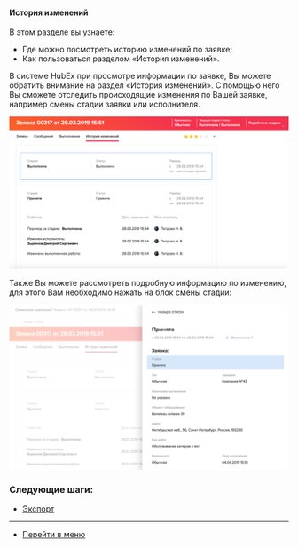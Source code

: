 #### История изменений
В этом разделе вы узнаете:
- Где можно посмотреть историю изменений по заявке;
- Как пользоваться разделом «История изменений».

В системе HubEx при просмотре информации по заявке, Вы можете обратить внимание на раздел «История изменений». С помощью него Вы сможете отследить происходящие изменения по Вашей заявке, например смены стадии заявки или исполнителя.

![hist1.png](/attachments/images/FAQ/USER/HistoryOfChanges/hist1.png)

Также Вы можете рассмотреть подробную информацию по изменению, для этого Вам необходимо нажать на блок смены стадии:

![hist2.png](/attachments/images/FAQ/USER/HistoryOfChanges/hist2.png)



### Следующие шаги:
- [Экспорт](./Export.md)

___
- [Перейти в меню](http://wiki.hubex.ru)
